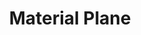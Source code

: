 ---
banner: /static/Material Plane.png
date created: Monday, December 11th 2023, 5:52:36 pm
date modified: Monday, December 18th 2023, 1:06:39 pm
eleventyNavigation:
  key: Material Plane
  parent: Worldbuilding
herocolor0: 214
herocolor1: 205
herocolor2: 184
layout: base.njk
parentpath: "src/garden\\\U0001F310Worldbuilding/Worldbuilding.md"
path: /garden%5C%F0%9F%8C%90Worldbuilding%5CMaterial%20Plane/
plane: Material Plane
title: Material Plane
---
